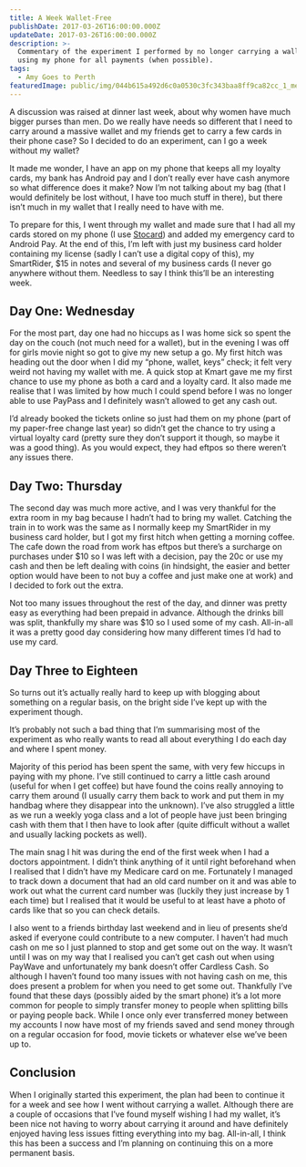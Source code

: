 ```yaml
---
title: A Week Wallet-Free
publishDate: 2017-03-26T16:00:00.000Z
updateDate: 2017-03-26T16:00:00.000Z
description: >-
  Commentary of the experiment I performed by no longer carrying a wallet and
  using my phone for all payments (when possible).
tags:
  - Amy Goes to Perth
featuredImage: public/img/044b615a492d6c0a0530c3fc343baa8ff9ca82cc_1_mem0ijvrqdy6v7qodrggva.jpg
---
```

A discussion was raised at dinner last week, about why women have much bigger purses than men. Do we really have needs so different that I need to carry around a massive wallet and my friends get to carry a few cards in their phone case? So I decided to do an experiment, can I go a week without my wallet?

It made me wonder, I have an app on my phone that keeps all my loyalty cards, my bank has Android pay and I don’t really ever have cash anymore so what difference does it make? Now I’m not talking about my bag (that I would definitely be lost without, I have too much stuff in there), but there isn’t much in my wallet that I really need to have with me.

To prepare for this, I went through my wallet and made sure that I had all my cards stored on my phone (I use [Stocard](https://stocardapp.com/)) and added my emergency card to Android Pay. At the end of this, I’m left with just my business card holder containing my license (sadly I can’t use a digital copy of this), my SmartRider, $15 in notes and several of my business cards (I never go anywhere without them. Needless to say I think this’ll be an interesting week.

## Day One: Wednesday

For the most part, day one had no hiccups as I was home sick so spent the day on the couch (not much need for a wallet), but in the evening I was off for girls movie night so got to give my new setup a go. My first hitch was heading out the door when I did my “phone, wallet, keys” check; it felt very weird not having my wallet with me. A quick stop at Kmart gave me my first chance to use my phone as both a card and a loyalty card. It also made me realise that I was limited by how much I could spend before I was no longer able to use PayPass and I definitely wasn’t allowed to get any cash out.

I’d already booked the tickets online so just had them on my phone (part of my paper-free change last year) so didn’t get the chance to try using a virtual loyalty card (pretty sure they don’t support it though, so maybe it was a good thing). As you would expect, they had eftpos so there weren’t any issues there.

## Day Two: Thursday

The second day was much more active, and I was very thankful for the extra room in my bag because I hadn’t had to bring my wallet. Catching the train in to work was the same as I normally keep my SmartRider in my business card holder, but I got my first hitch when getting a morning coffee. The cafe down the road from work has eftpos but there’s a surcharge on purchases under $10 so I was left with a decision, pay the 20c or use my cash and then be left dealing with coins (in hindsight, the easier and better option would have been to not buy a coffee and just make one at work) and I decided to fork out the extra.

Not too many issues throughout the rest of the day, and dinner was pretty easy as everything had been prepaid in advance. Although the drinks bill was split, thankfully my share was $10 so I used some of my cash. All-in-all it was a pretty good day considering how many different times I’d had to use my card.

## Day Three to Eighteen

So turns out it’s actually really hard to keep up with blogging about something on a regular basis, on the bright side I’ve kept up with the experiment though.

It’s probably not such a bad thing that I’m summarising most of the experiment as who really wants to read all about everything I do each day and where I spent money.

Majority of this period has been spent the same, with very few hiccups in paying with my phone. I’ve still continued to carry a little cash around (useful for when I get coffee) but have found the coins really annoying to carry them around (I usually carry them back to work and put them in my handbag where they disappear into the unknown). I’ve also struggled a little as we run a weekly yoga class and a lot of people have just been bringing cash with them that I then have to look after (quite difficult without a wallet and usually lacking pockets as well).

The main snag I hit was during the end of the first week when I had a doctors appointment. I didn’t think anything of it until right beforehand when I realised that I didn’t have my Medicare card on me. Fortunately I managed to track down a document that had an old card number on it and was able to work out what the current card number was (luckily they just increase by 1 each time) but I realised that it would be useful to at least have a photo of cards like that so you can check details.

I also went to a friends birthday last weekend and in lieu of presents she’d asked if everyone could contribute to a new computer. I haven’t had much cash on me so I just planned to stop and get some out on the way. It wasn’t until I was on my way that I realised you can’t get cash out when using PayWave and unfortunately my bank doesn’t offer Cardless Cash. So although I haven’t found too many issues with not having cash on me, this does present a problem for when you need to get some out. Thankfully I’ve found that these days (possibly aided by the smart phone) it’s a lot more common for people to simply transfer money to people when splitting bills or paying people back. While I once only ever transferred money between my accounts I now have most of my friends saved and send money through on a regular occasion for food, movie tickets or whatever else we’ve been up to.

## Conclusion

When I originally started this experiment, the plan had been to continue it for a week and see how I went without carrying a wallet. Although there are a couple of occasions that I’ve found myself wishing I had my wallet, it’s been nice not having to worry about carrying it around and have definitely enjoyed having less issues fitting everything into my bag. All-in-all, I think this has been a success and I’m planning on continuing this on a more permanent basis.
